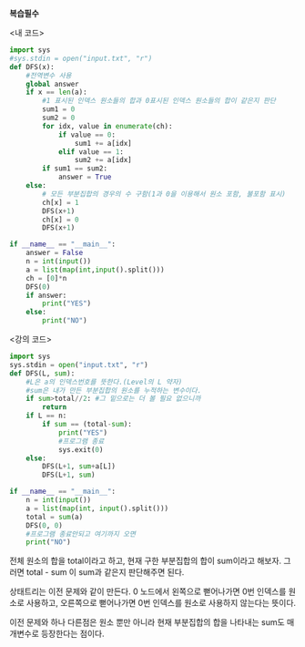 **복습필수**

<내 코드>

```python
import sys
#sys.stdin = open("input.txt", "r")
def DFS(x):
    #전역변수 사용
    global answer
    if x == len(a):
        #1 표시된 인덱스 원소들의 합과 0표시된 인덱스 원소들의 합이 같은지 판단
        sum1 = 0
        sum2 = 0
        for idx, value in enumerate(ch):
            if value == 0:
                sum1 += a[idx]
            elif value == 1:
                sum2 += a[idx]
        if sum1 == sum2:
            answer = True
    else:
        # 모든 부분집합의 경우의 수 구함(1과 0을 이용해서 원소 포함, 불포함 표시)
        ch[x] = 1
        DFS(x+1)
        ch[x] = 0
        DFS(x+1)

if __name__ == "__main__":
    answer = False
    n = int(input())
    a = list(map(int,input().split()))
    ch = [0]*n
    DFS(0)
    if answer:
        print("YES")
    else:
        print("NO")
```

<강의 코드>

```python
import sys
sys.stdin = open("input.txt", "r")
def DFS(L, sum):
    #L은 a의 인덱스번호를 뜻한다.(Level의 L 약자)
    #sum은 내가 만든 부분집합의 원소를 누적하는 변수이다.
    if sum>total//2: #그 밑으로는 더 볼 필요 없으니까
        return
    if L == n:
        if sum == (total-sum):
            print("YES")
            #프로그램 종료
            sys.exit(0)
    else:
        DFS(L+1, sum+a[L])
        DFS(L+1, sum)

if __name__ == "__main__":
    n = int(input())
    a = list(map(int, input().split()))
    total = sum(a)
    DFS(0, 0)
    #프로그램 종료안되고 여기까지 오면
    print("NO")
```

전체 원소의 합을 total이라고 하고, 현재 구한 부분집합의 합이 sum이라고 해보자.
그러면 total - sum 이 sum과 같은지 판단해주면 된다.

상태트리는 이전 문제와 같이 만든다.
0 노드에서 왼쪽으로 뻗어나가면 0번 인덱스를 원소로 사용하고, 오른쪽으로 뻗어나가면 0번 인덱스를 원소로 사용하지 않는다는 뜻이다.

이전 문제와 하나 다른점은 원소 뿐만 아니라 현재 부분집합의 합을 나타내는 sum도 매개변수로 등장한다는 점이다.
